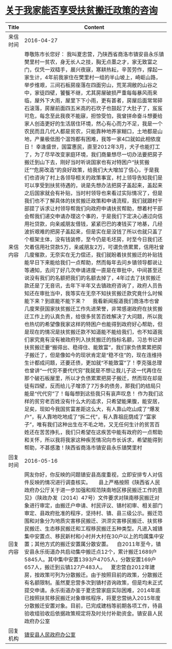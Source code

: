 # [关于我家能否享受扶贫搬迁政策的咨询](http://www.shangluo.gov.cn/zmhd/ldxxxx.jsp?urltype=leadermail.LeaderMailContentUrl&wbtreeid=1112&leadermailid=3602)

| Title |                                                                                                                                                                                                                                                                                                                                                                                                                                                                                                                                                                                                                                                                                                                              Content                                                                                                                                                                                                                                                                                                                                                                                                                                                                                                                                                                                                                                                                                                                               |
|:-----:|--------------------------------------------------------------------------------------------------------------------------------------------------------------------------------------------------------------------------------------------------------------------------------------------------------------------------------------------------------------------------------------------------------------------------------------------------------------------------------------------------------------------------------------------------------------------------------------------------------------------------------------------------------------------------------------------------------------------------------------------------------------------------------------------------------------------------------------------------------------------------------------------------------------------------------------------------------------------------------------------------------------------------------------------------------------------------------------------------------------------------------------------------------------------------------------------------------------------------------------------------------------------------------------------------------------------------------------------------------------------------------------------------------------------------------------------------------------------|
| 来信时间  | 2016-04-27                                                                                                                                                                                                                                                                                                                                                                                                                                                                                                                                                                                                                                                                                                                                                                                                                                                                                                                                                                                                                                                                                                                                                                                                                                                                                                                                                                                                                                                         |
| 来信内容  | 尊敬陈市长您好： 我叫夏忠营，乃陕西省商洛市镇安县永乐镇樊里村一贫农，身无长人之技，胸无点墨之才，家无致富之门，仅凭一双糙手，晨兴夜寐，寒耕热耘，辛苦劳作，撑起一家生计，4年前我家住在樊里村一组的半山坡上，崎岖山路，举步维艰，三间石板房座落在四面穷山，荒芜凋敝的山谷之中，家徒四壁，饕餮不继，尤其房屋破损严重每每暴风雨来临，屋外下大雨，屋里下下小雨，更有甚者，房屋后面常常碎石滚落，房屋前面四五米高的石坎子也鼓起了大肚子了，岌岌可危，每念至此我夜不能寐，担惊受怕，我曾拼命奋斗想要给家人创造更好的生活居住环境，然心有心而力不足，我是一个农民而且几代人都是贫农，只能靠种地养家糊口，土地都是山地，产量极低图个温饱都有困难，我等一家4口就如此相依度日！ 幸逢盛世，国富惠民，直至2012年3月，犬子也能打工了，为了尽早改变家庭环境，我们商量想尽一切办法要把房子搬迁到山下去，刚好当时听说国家也有对特困户“扶贫搬迁”“危房改造”的良好政策，给我们大大增加了信心，于是我们也咨询了村上各领导相关的政策事宜，村上领导告知我们是可以享受到扶贫待遇的，说是先想办法把房子盖起来，盖起来之后国家就会有补贴，当时村领导也来看过实际情况了，但是我们也不了解具体的扶贫搬迁政策和申请流程，我们就跟村干部提了诉求让村领导帮我们向政府申请扶贫帮助，想着村干部会帮我们递交申请办理这个事的，于是我们下定决心通过向信用社贷款，向亲戚朋友借钱，紧紧巴巴的凑钱买了地基，几经波折艰难的把房子盖起来，但是实在是没钱了所以也就只盖了个框架主体，没有钱装修，至今仍是毛坯房，时至今日我们还欠着信用社贷款5万，亲戚朋友2万，可谓负债累累，信用社曾几度催款，无奈实在无力偿还，我们就盼着扶贫搬迁的补贴钱能早日下来能给我们一点帮助，然而每年去问乡镇领导都说让等通知，去问了好几次申请进度一直是在审批中，中间甚至还说没有我们的名额把我们的名额去掉了，4年过去了扶贫搬迁款还是了无音讯，去年下半年又去镇政府咨询了，政府人员告知还在审批当中，我等实在无奈不知扶贫搬迁款究竟什么时候能下来？到底能不能下来？     我看新闻报道我们商洛市也曾几度荣获国家扶贫搬迁工作先进荣誉，非常感谢政府在扶贫搬迁工作上的认真负责，给很多贫苦百姓解决了大问题，所以我也热切的希望像我家这样的特困户也能得到政府好心帮助，但是现在的情况是扶贫搬迁款不知道能不能给我们，也不知道我们家究竟有没有被政府列入扶贫搬迁的指标名额，习总书记讲扶贫搬迁要“搬得出、稳得住、能致富”，我们家负债累累把房子搬迁了，但是像如今的现状肯定是“稳不住”的，现在连维持生计都成问题，还要还债，更加就“不能致富”了！李克强总理也曾讲“一代穷不要代代穷”我就是不想让我儿子这一代再住在那个破石板屋里，所以才负债累累把房子搬迁，然而现在却是徒有四壁，反而给儿子增添了7万多的债务，那我们的结局只能是“代代穷”了！每每想到这些我只有哀声叹息！ 作为我们这样的贫穷老百姓没有什么大的追求，只希望能果腹，能安居，足矣，现如今我国贫富差距这么大，有人靠山吃山成了“爆发户”，有人靠地吃地成了“拆二代”，有人靠祖庇荫成了“富家子”，唯有我们这种出生在不毛之地，又无任何生计的贫苦百姓还在苦苦挣扎，我们只希望在这疾苦中能有政府的一点帮助和关怀，所以我将我家这种疾苦情况向市长诉求，希望能得到帮助，不甚感激！陕西省商洛市镇安县永乐镇樊里村 |
| 回复时间  | 2016-05-16                                                                                                                                                                                                                                                                                                                                                                                                                                                                                                                                                                                                                                                                                                                                                                                                                                                                                                                                                                                                                                                                                                                                                                                                                                                                                                                                                                                                                                                         |
| 回复内容  | 网友你好，你反映的问题镇安县高度重视，立即安排专人对信件反映的情况进行调查核实。　　县上严格按照《陕西省人民政府办公厅关于进一步加强和规范陕南地区移民搬迁工作的意见》（陕政办发〔2014〕47号）文件要求对陕南移民搬迁对象进行审定，由搬迁户申请、村民评议、镇村初审、相关部门审定、县政府批准的程序，坚持村、镇、县三级公示。搬迁范围和对象分为地质灾害移民搬迁、洪涝灾害移民搬迁、扶贫移民搬迁、生态移民搬迁和工程移民搬迁五种类型。凡进入城镇集中安置点、移民新村和小村并大村在30户以上的均属集中安置；其他方式的搬迁安置属分散安置。    自2011年至今，镇安县永乐街道办共启动集中搬迁点12个，累计搬迁1689户5845人。其中集中安置1393户4705人，分散安置169户657人，搬迁到云镇127户483人。    夏忠营自2012年建房，按政策可列为分散搬迁。由于按照目前的政策，分散搬迁有名额限制。虽然夏忠营多次到镇村咨询政策，但是均未正式提交申请。永乐街道办鉴于夏忠营家庭实际困难，2014年底已按照扶贫移民搬迁对象审核程序，将夏忠营纳入2015年度分散搬迁安置对象。目前，已完成建档等前期各项工作，待县验收组验收后依据政策规定将及时兑付补助资金。镇安县人民政府办公室                                                                                                                                                                                                                                                                                                                                                                                                                                                                                                                                                                                                                                                                                                                                                                                                                                                                                                         |
| 回复机构  | [镇安县人民政府办公室](../../category/agencies/镇安县人民政府办公室.md)                                                                                                                                                                                                                                                                                                                                                                                                                                                                                                                                                                                                                                                                                                                                                                                                                                                                                                                                                                                                                                                                                                                                                                                                                                                                                                                                                                                                                |